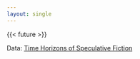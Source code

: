 ```yaml
---
layout: single
---
```


{{< future >}}

<div class='tc'>

Data: [Time Horizons of Speculative Fiction](https://github.com/gwijthoff/TimeHorizons)

</div>